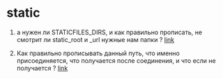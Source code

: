 # static
1. а нужен ли STATICFILES_DIRS, и как правильно прописать, не смотрит ли static_root и _url нужные нам папки ? [link](https://docs.djangoproject.com/en/4.0/ref/settings/#static-files)

2. Как правильно прописывать данный путь, что именно присоединяется, что получается после соединения, и что если не получается ? [link](https://docs.djangoproject.com/en/4.0/howto/static-files/#serving-static-files-during-development)